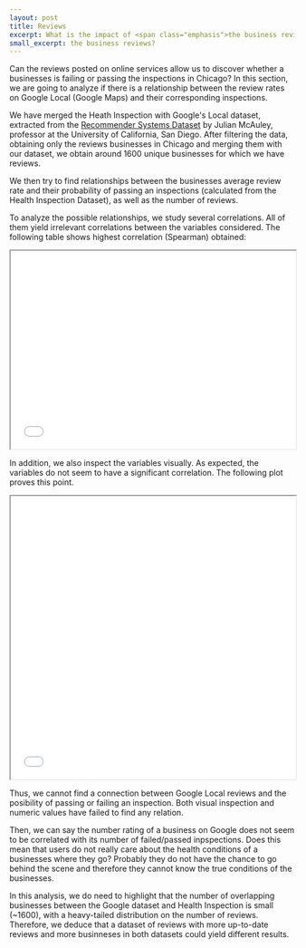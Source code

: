 ```yaml
---
layout: post
title: Reviews
excerpt: What is the impact of <span class="emphasis">the business reviews</span>?
small_excerpt: the business reviews?
---
```


Can the reviews posted on online services allow us to discover whether a businesses is failing or passing the inspections in Chicago? In this section, we are going to analyze if there is a relationship between the review rates on Google Local (Google Maps) and their corresponding inspections.

We have merged the Heath Inspection with Google's Local dataset, extracted from the  <a href="http://cseweb.ucsd.edu/~jmcauley/datasets.html">Recommender Systems Dataset</a> by Julian McAuley, professor at the University of California, San Diego. After filtering the data, obtaining only the reviews businesses in Chicago and merging them with our dataset, we obtain around 1600 unique businesses for which we have reviews. 

We then try to find relationships between the businesses average review rate and their probability of passing an inspections (calculated from the Health Inspection Dataset), as well as the number of reviews. 

To analyze the possible relationships, we study several correlations. All of them yield irrelevant correlations between the variables considered. The following table shows highest correlation (Spearman) obtained:

<iframe src="{{ site.baseurl }}/images/spearmanCorr.html" style="width: 100%; height: 350px; frameborder='0'"></iframe>

In addition, we also inspect the variables visually. As expected, the variables do not seem to have a significant correlation. The following plot proves this point. 

<iframe src="{{ site.baseurl }}/images/dataStory_GoogleReviews.html" style="width: 100%; height: 500px;"></iframe>

Thus, we cannot find a connection between Google Local reviews and the posibility of passing or failing an inspection. Both visual inspection and numeric values have failed to find any relation. 

Then, we can say the number rating of a business on Google does not seem to be correlated with its number of failed/passed inpspections. Does this mean that users do not really care about the health conditions of a businesses where they go? Probably they do not have the chance to go behind the scene and therefore they cannot know the true conditions of the businesses. 

In this analysis, we do need to highlight that the number of overlapping businesses between the Google dataset and Health Inspection is small (~1600), with a heavy-tailed distribution on the number of reviews. Therefore, we deduce that a dataset of reviews with more up-to-date reviews and more businneses in both datasets could yield different results. 

